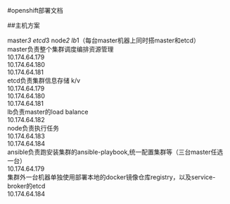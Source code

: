 #openshift部署文档 <br/>

##主机方案 <br>

master*3  etcd*3  node*2  lb*1（每台master机器上同时搭master和etcd）<br>
master负责整个集群调度编排资源管理 <br>
10.174.64.179 <br>
10.174.64.180 <br>
10.174.64.181 <br>
etcd负责集群信息存储 k/v <br>
10.174.64.179 <br>
10.174.64.180 <br>
10.174.64.181 <br>
lb负责master的load balance <br>
10.174.64.182 <br>
node负责执行任务 <br>
10.174.64.183 <br>
10.174.64.184 <br>
ansible负责跑安装集群的ansible-playbook,统一配置集群等（三台master任选一台）<br>
10.174.64.179 <br>
集群外一台机器单独使用部署本地的docker镜像仓库registry，以及service-broker的etcd <br>
10.174.64.184 <br>